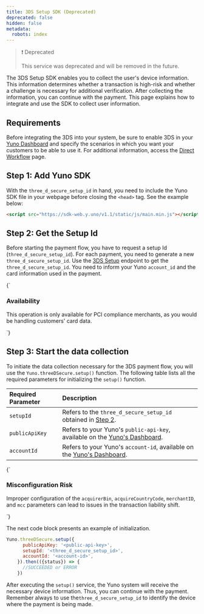```yaml
---
title: 3DS Setup SDK (Deprecated)
deprecated: false
hidden: false
metadata:
  robots: index
---
```

> ❗️ Deprecated
>
> This service was deprecated and will be removed in the future.

The 3DS Setup SDK enables you to collect the user's device information. This information determines whether a transaction is high-risk and whether a challenge is necessary for additional verification. After collecting the information, you can continue with the payment. This page explains how to integrate and use the SDK to collect user information.

## Requirements

Before integrating the 3DS into your system, be sure to enable 3DS in your [Yuno Dashboard](https://dashboard.y.uno/) and specify the scenarios in which you want your customers to be able to use it. For additional information, access the [Direct Workflow](doc:direct-workflow#requirements) page.

## Step 1: Add Yuno SDK

With the `three_d_secure_setup_id` in hand, you need to include the Yuno SDK file in your webpage before closing the `<head>` tag. See the example below:

```html
<script src="https://sdk-web.y.uno/v1.1/static/js/main.min.js"></script>
```

## Step 2: Get the Setup Id

Before starting the payment flow,  you have to request a setup Id (`three_d_secure_setup_id`). For each payment, you need to generate a new `three_d_secure_setup_id`. Use the [3DS Setup](ref:3ds-setup) endpoint to get the `three_d_secure_setup_id`. You need to inform your Yuno `account_id` and the card information used in the payment.

<HTMLBlock>{`
<body>
  <div class="infoBlockContainer alert">
    <div class="verticalLineAlert"></div>
    <div>
      <h3>Availability</h3>
      <div class="contentContainer">
        <p>
					This operation is only available for PCI compliance merchants, as you would be handling customers' card data.
        </p>
      </div>
    </div>
  </div>
</body>
`}</HTMLBlock>

## Step 3: Start the data collection

To initiate the data collection necessary for the 3DS payment flow, you will use the `Yuno.threeDSecure.setup()` function. The following table lists all the required parameters for initializing the `setup()` function.

| Required Parameter | Description                                                                                            |
| :----------------- | :----------------------------------------------------------------------------------------------------- |
| `setupId`          | Refers to the `three_d_secure_setup_id` obtained in [Step 2](#step-2-get-the-setup-id).                |
| `publicApiKey`     | Refers to your Yuno's `public-api-key`, available on the [Yuno's Dashboard](https://dashboard.y.uno/). |
| `accountId`        | Refers to your Yuno's `account-id`, available on the [Yuno's Dashboard](https://dashboard.y.uno/).     |

<HTMLBlock>{`
<body>
  <div class="infoBlockContainer alert">
    <div class="verticalLineAlert"></div>
    <div>
      <h3>Misconfiguration Risk</h3>
      <div class="contentContainer">
        <p>
					Improper configuration of the <code>acquirerBin</code>, <code>acquireCountryCode</code>, <code>merchantID</code>, and <code>mcc</code> parameters can lead to issues in the transaction liability shift.
        </p>
      </div>
    </div>
  </div>
</body>
`}</HTMLBlock>

The next code block presents an example of initialization.

```javascript javasc
Yuno.threeDSecure.setup({
      publicApiKey: '<public-api-key>',
      setupId: '<three_d_secure_setup_id>',
      accountId: '<account-id>',
    }).then(({status}) => {
      //SUCCEEDED or ERROR
    })
```

After executing the `setup()` service, the Yuno system will receive the necessary device information. Thus, you can continue with the payment. Remember always to use the`three_d_secure_setup_id` to identify the device where the payment is being made.